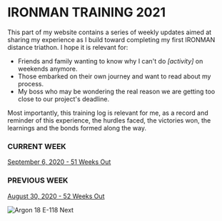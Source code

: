 # IRONMAN TRAINING 2021

This part of my website contains a series of weekly updates 
aimed at sharing my experience as I build toward completing my
first IRONMAN distance triathon. I hope it is relevant for:

* Friends and family wanting to know why I can't do _[activity]_ on weekends anymore.
* Those embarked on their own journey and want to read about my process.
* My boss who may be wondering the real reason we are getting too close to our project's deadline.

Most importantly, this training log is relevant for me, as a 
record and reminder of this experience, the hurdles faced, the
victories won, the learnings and the bonds formed along the 
way.

### CURRENT WEEK
[September 6, 2020 - 51 Weeks Out](ironman2021-51weeksout "IRONMAN TRAINING 2021")  

### PREVIOUS WEEK
[August 30, 2020 - 52 Weeks Out](ironman2021-52weeksout "IRONMAN TRAINING 2021")  

![](/assets/jpg/argon18e-118next-1047x550.jpg "Argon 18 E-118 Next")

<!---->

<!--og:title: IRONMAN Training 2021-->
<!--og:image: /assets/og/argon18e-118next.jpg-->
<!--description: My training log is a series of weekly updates aimed at sharing my experience as I build toward completing my first IRONMAN distance triathon.-->
